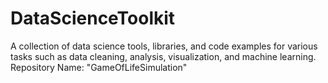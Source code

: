 # DataScienceToolkit
A collection of data science tools, libraries, and code examples for various tasks such as data cleaning, analysis, visualization, and machine learning.  Repository Name: "GameOfLifeSimulation"
